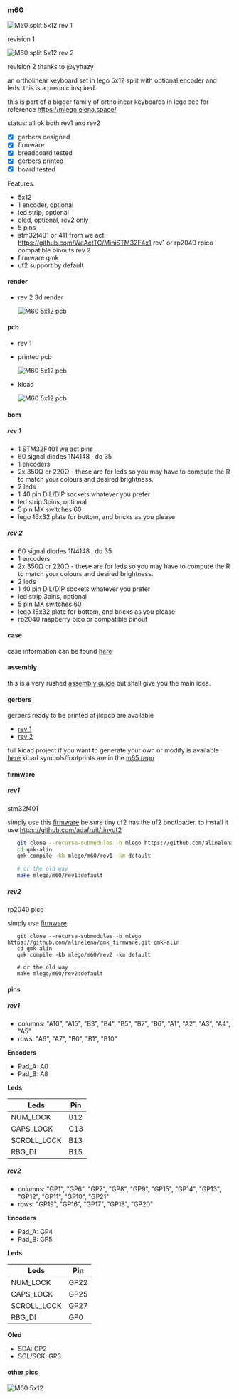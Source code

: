 ###  m60

  ![M60 split 5x12 rev 1](pics/5x12/m60.jpg)

revision 1

  ![M60 split 5x12 rev 2](pics/5x12/m60_rev2.jpg)

revision 2 thanks to @yyhazy

an ortholinear keyboard set in lego 5x12 split with optional encoder and leds. this is a preonic inspired.

this is part of a bigger family of ortholinear keyboards in lego see for reference
https://mlego.elena.space/

status: all ok both rev1 and rev2

* [x] gerbers designed
* [x] firmware
* [x] breadboard tested
* [x] gerbers printed
* [x] board tested

Features:

* 5x12
* 1 encoder, optional
* led strip, optional
* oled, optional, rev2 only
* 5 pins
* stm32f401 or 411 from we act https://github.com/WeActTC/MiniSTM32F4x1 rev1 or rp2040 rpico compatible pinouts rev 2
* firmware qmk
* uf2 support by default


#### render

- rev 2 3d render

  ![M60 5x12 pcb](pics/5x12/5x12_rev2_3d.png)

#### pcb

- rev 1

* printed pcb

  ![M60 5x12 pcb](pics/5x12/m60-pcb.jpg)

* kicad

  ![M60 5x12 pcb](pics/5x12/m60-pcb.png)


#### bom

##### rev 1

* 1 STM32F401 we act pins
* 60 signal diodes 1N4148 , do 35
* 1 encoders
* 2x 350Ω or 220Ω - these are for leds so you may have to compute the R to match your colours and desired brightness.
* 2 leds
* 1 40 pin DIL/DIP sockets whatever you prefer
* led strip 3pins, optional
* 5 pin MX switches 60
* lego 16x32 plate for bottom, and bricks as you please


##### rev 2

* 60 signal diodes 1N4148 , do 35
* 1 encoders
* 2x 350Ω or 220Ω - these are for leds so you may have to compute the R to match your colours and desired brightness.
* 2 leds
* 1 40 pin DIL/DIP sockets whatever you prefer
* led strip 3pins, optional
* 5 pin MX switches 60
* lego 16x32 plate for bottom, and bricks as you please
* rp2040 raspberry pico or compatible pinout

#### case

case information can be found [here](https://mlego.elena.space/m65/#case)

#### assembly

this is a very rushed [assembly guide](assembly.md) but shall give you the main idea.

#### gerbers

 gerbers ready to be printed at jlcpcb are available

 + [rev 1](https://gitlab.com/m-lego/m60/-/blob/main/gerbers-stm32f401.zip)
 + [rev 2](https://gitlab.com/m-lego/m60/-/blob/main/gerbers-rp2040.zip)

  full kicad project if you want to generate your own or modify is available [here](https://gitlab.com/m-lego/m60/)
  kicad symbols/footprints are in the [m65 repo](https://gitlab.com/m-lego/m65/)

#### firmware

##### rev1

stm32f401

simply use this [firmware](https://gitlab.com/m-lego/m60/-/blob/main/firmware/mlego_m60_rev1_default.uf2) be sure tiny uf2 has the uf2 bootloader.
to install it use https://github.com/adafruit/tinyuf2

```bash
   git clone --recurse-submodules -b mlego https://github.com/alinelena/qmk_firmware.git qmk-alin
   cd qmk-alin
   qmk compile -kb mlego/m60/rev1 -km default

   # or the old way
   make mlego/m60/rev1:default
```

##### rev2

rp2040  pico

simply use [firmware](https://gitlab.com/m-lego/m60/-/blob/main/firmware/mlego_m60_rev1_default.uf2)

```
   git clone --recurse-submodules -b mlego https://github.com/alinelena/qmk_firmware.git qmk-alin
   cd qmk-alin
   qmk compile -kb mlego/m60/rev2 -km default

   # or the old way
   make mlego/m60/rev2:default
```
#### pins

##### rev1

  - columns:  "A10", "A15", "B3", "B4", "B5", "B7", "B6", "A1", "A2", "A3", "A4", "A5"
  - rows:  "A6", "A7", "B0", "B1", "B10"

**Encoders**

  - Pad_A: A0
  - Pad_B: A8

**Leds**

| Leds        | Pin |
| ----------- | --- |
| NUM_LOCK    | B12 |
| CAPS_LOCK   | C13 |
| SCROLL_LOCK | B13 |
| RBG_DI      | B15 |

##### rev2

  - columns: "GP1", "GP6", "GP7", "GP8", "GP9", "GP15", "GP14", "GP13", "GP12", "GP11", "GP10", "GP21"
  - rows: "GP19", "GP16", "GP17", "GP18", "GP20"

**Encoders**

  - Pad_A: GP4
  - Pad_B: GP5

**Leds**

| Leds        | Pin  |
| ----------- | ---- |
| NUM_LOCK    | GP22 |
| CAPS_LOCK   | GP25 |
| SCROLL_LOCK | GP27 |
| RBG_DI      | GP0  |

**Oled**

  - SDA: GP2
  - SCL/SCK: GP3

#### other pics

  ![M60 5x12](pics/5x12/m60_a.jpg)


